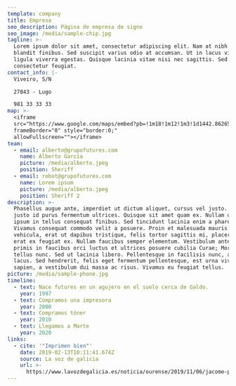 ```yaml
---
template: company
title: Empresa
seo_description: Página de empresa de signo
seo_image: /media/sample-chip.jpg
tagline: >-
  Lorem ipsum dolor sit amet, consectetur adipiscing elit. Nam at nibh et ligula
  blandit finibus. Sed suscipit varius odio at accumsan. Ut in lacus vitae
  ligula viverra egestas. Quisque lacinia vitae nisi nec sagittis. Sed interdum
  consectetur feugiat.
contact_info: |-
  Viveiro, S/N

  27843 - Lugo

  981 33 33 33
map: >-
  <iframe
  src="https://www.google.com/maps/embed?pb=!1m18!1m12!1m3!1d1442.8626597602552!2d-7.588407802270183!3d43.674682197681065!2m3!1f0!2f0!3f0!3m2!1i1024!2i768!4f13.1!3m3!1m2!1s0xd321a950553e0b3%3A0xb14ff8945459f4e5!2sSIGNO%20TALLER%20DEL%20R%C3%93TULO%20(Grupo%20FUTURES)!5e0!3m2!1sen!2ses!4v1573121332642!5m2!1sen!2ses"
  frameBorder="0" style="border:0;"
  allowFullscreen=""></iframe>
team:
  - email: alberto@grupofutures.com
    name: Alberto García
    picture: /media/alberto.jpeg
    position: Sheriff
  - email: robot@grupofutures.com
    name: Lorem ipsum
    picture: /media/alberto.jpeg
    position: Sheriff 2
description: >-
  Phasellus augue ante, imperdiet ut dictum aliquet, cursus vel justo. Duis sed
  justo id purus fermentum ultrices. Quisque sit amet quam ex. Nullam ultrices
  ipsum in tellus consequat finibus. Sed tincidunt lacinia enim a pharetra.
  Vivamus consequat commodo velit a posuere. Proin et malesuada mauris. Fusce
  vehicula, erat ut dapibus tristique, felis tortor sagittis mi, placerat ornare
  erat ex feugiat ex. Nullam faucibus semper elementum. Vestibulum ante ipsum
  primis in faucibus orci luctus et ultrices posuere cubilia Curae; Morbi at
  tellus nunc. Sed ut lacinia libero. Pellentesque in facilisis nunc, ac porta
  lacus. Sed hendrerit, felis eget fermentum pellentesque, est urna viverra
  sapien, a vestibulum dui massa ac risus. Vivamus eu feugiat tellus.
picture: /media/sample-phone.jpg
timeline:
  - text: Nace futures en un agujero en el suelo cerca de Galdo.
    year: 1997
  - text: Compramos una impresora
    year: 2000
  - text: Compramos tóner
    year: 2010
  - text: Llegamos a Marte
    year: 2020
links:
  - cite: '"Imprimen bien"'
    date: 2019-02-13T10:11:41.674Z
    source: La voz de galicia
    url: >-
      https://www.lavozdegalicia.es/noticia/ourense/2019/11/06/jacome-propone-construir-ourense-mayor-rascacielos-espana/00031573036556246570366.htm
---
```

